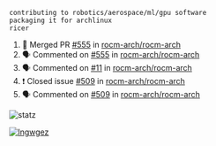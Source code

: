 ```
contributing to robotics/aerospace/ml/gpu software
packaging it for archlinux
ricer
```

<!--START_SECTION:activity-->
1. 🎉 Merged PR [#555](https://github.com/rocm-arch/rocm-arch/pull/555) in [rocm-arch/rocm-arch](https://github.com/rocm-arch/rocm-arch)
2. 🗣 Commented on [#555](https://github.com/rocm-arch/rocm-arch/issues/555) in [rocm-arch/rocm-arch](https://github.com/rocm-arch/rocm-arch)
3. 🗣 Commented on [#11](https://github.com/rocm-arch/rocm-arch/issues/11) in [rocm-arch/rocm-arch](https://github.com/rocm-arch/rocm-arch)
4. ❗️ Closed issue [#509](https://github.com/rocm-arch/rocm-arch/issues/509) in [rocm-arch/rocm-arch](https://github.com/rocm-arch/rocm-arch)
5. 🗣 Commented on [#509](https://github.com/rocm-arch/rocm-arch/issues/509) in [rocm-arch/rocm-arch](https://github.com/rocm-arch/rocm-arch)
<!--END_SECTION:activity-->


![statz](https://github-readme-stats.vercel.app/api?username=acxz&include_all_commits=true&show_icons=true)

[![lngwgez](https://github-readme-stats.vercel.app/api/top-langs/?username=acxz&layout=compact)](https://github.com/acxz/github-readme-stats)


<!--
**acxz/acxz** is a ✨ _special_ ✨ repository because its `README.md` (this file) appears on your GitHub profile.

Here are some ideas to get you started:

- 🔭 I’m currently working on ...
- 🌱 I’m currently learning ...
- 👯 I’m looking to collaborate on ...
- 🤔 I’m looking for help with ...
- 💬 Ask me about ...
- 📫 How to reach me: ...
- 😄 Pronouns: ...
- ⚡ Fun fact: ...
-->
